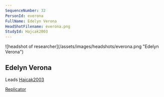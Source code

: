 ```yaml
---
SequenceNumber: 32
PersonId: everona
FullName: Edelyn Verona
HeadShotFilename: everona.png
StudyId: Hajcak2003
---
```

<a name="everona">
![headshot of researcher](/assets/images/headshots/everona.png "Edelyn Verona")

## Edelyn Verona



Leads [Hajcak2003](/replications/#Hajcak2003)



[Replicator]("replicator") 